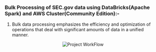 ### Bulk Processing of SEC.gov data using DataBricks(Apache Spark) and AWS Cluster(Community Edition):-

1. Bulk data processing emphasizes the efficiency and optimization of operations that deal with significant amounts of data in a unified manner. 
<p align="center">
  <img src="https://github.com/pnraj/Projects/assets/29162796/981040cb-1b59-4ccf-afe2-6110d4620ac6" alt="Project WorkFlow">
 </p>
